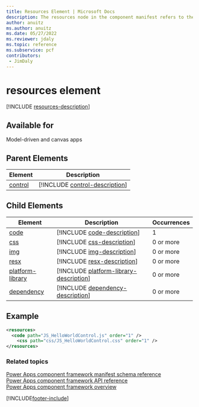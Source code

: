 ```yaml
---
title: Resources Element | Microsoft Docs
description: The resources node in the component manifest refers to the resource files that component requires to implement it's visualization.
author: anuitz
ms.author: anuitz
ms.date: 05/27/2022
ms.reviewer: jdaly
ms.topic: reference
ms.subservice: pcf
contributors:
 - JimDaly
---
```


# resources element

[!INCLUDE [resources-description](includes/resources-description.md)]

## Available for

Model-driven and canvas apps

## Parent Elements

|Element|Description|
|--|--|
|[control](control.md)|[!INCLUDE [control-description](includes/control-description.md)]|

## Child Elements

|Element|Description|Occurrences|
|--|--|--|
|[code](code.md)|[!INCLUDE [code-description](includes/code-description.md)]|1|
|[css](css.md)|[!INCLUDE [css-description](includes/css-description.md)]|0 or more|
|[img](img.md)|[!INCLUDE [img-description](includes/img-description.md)]|0 or more|
|[resx](resx.md)|[!INCLUDE [resx-description](includes/resx-description.md)]|0 or more|
|[platform-library](platform-library.md)|[!INCLUDE [platform-library-description](includes/platform-library-description.md)]|0 or more|
|[dependency](dependency.md)|[!INCLUDE [dependency-description](includes/dependency-description.md)]|0 or more|


## Example

```xml
<resources>
  <code path="JS_HelloWorldControl.js" order="1" />
    <css path="css/JS_HelloWorldControl.css" order="1" />
</resources>
```

### Related topics

[Power Apps component framework manifest schema reference](index.md)<br/>
[Power Apps component framework API reference](../reference/index.md)<br/>
[Power Apps component framework overview](../overview.md)

[!INCLUDE[footer-include](../../../includes/footer-banner.md)]
